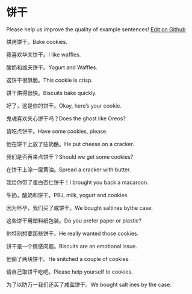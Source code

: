 # 饼干

Please help us improve the quality of example sentences! [Edit on Github](https://github.com/jiyushe/jiyu-example-sentence-source/blob/main/chinese/binggan.md)

<p><span class="chinese">烘烤饼干。</span><span class="english">Bake cookies.</span></p>

<p><span class="chinese">我喜欢华夫饼干。</span><span class="english">I like waffles.</span></p>

<p><span class="chinese">酸奶和维夫饼干。</span><span class="english">Yogurt and Waffles.</span></p>

<p><span class="chinese">这饼干很酥脆。</span><span class="english">This cookie is crisp.</span></p>

<p><span class="chinese">饼干烘得很快。</span><span class="english">Biscuits bake quickly.</span></p>

<p><span class="chinese">好了，这是你的饼干。</span><span class="english">Okay, here’s your cookie.</span></p>

<p><span class="chinese">鬼魂喜欢夹心饼干吗？</span><span class="english">Does the ghost like Oreos?</span></p>

<p><span class="chinese">请吃点饼干。</span><span class="english">Have some cookies, please.</span></p>

<p><span class="chinese">他在饼干上放了些奶酪。</span><span class="english">He put cheese on a cracker.</span></p>

<p><span class="chinese">我们是否再来点饼干？</span><span class="english">Should we get some cookies?</span></p>

<p><span class="chinese">在饼干上涂一层黄油。</span><span class="english">Spread a cracker with butter.</span></p>

<p><span class="chinese">我给你带了蛋白杏仁饼干！</span><span class="english">I brought you back a macaroon.</span></p>

<p><span class="chinese">牛奶，酸奶和饼干。</span><span class="english">PBJ, milk, yogurt and cookies.</span></p>

<p><span class="chinese">因为怀孕，我们买了咸饼干。</span><span class="english">We bought saltines bythe case.</span></p>

<p><span class="chinese">这些饼干用塑料纸包装。</span><span class="english">Do you prefer paper or plastic?</span></p>

<p><span class="chinese">他特别想要那些饼干。</span><span class="english">He really wanted those cookies.</span></p>

<p><span class="chinese">饼干是一个情感问题。</span><span class="english">Biscuits are an emotional issue.</span></p>

<p><span class="chinese">他偷了两块饼干。</span><span class="english">He snitched a couple of cookies.</span></p>

<p><span class="chinese">请自己取饼干吃吧。</span><span class="english">Please help yourself to cookies.</span></p>

<p><span class="chinese">为了以防万一我们还买了咸盐饼干。</span><span class="english">We bought salt ines by the case.</span></p>

